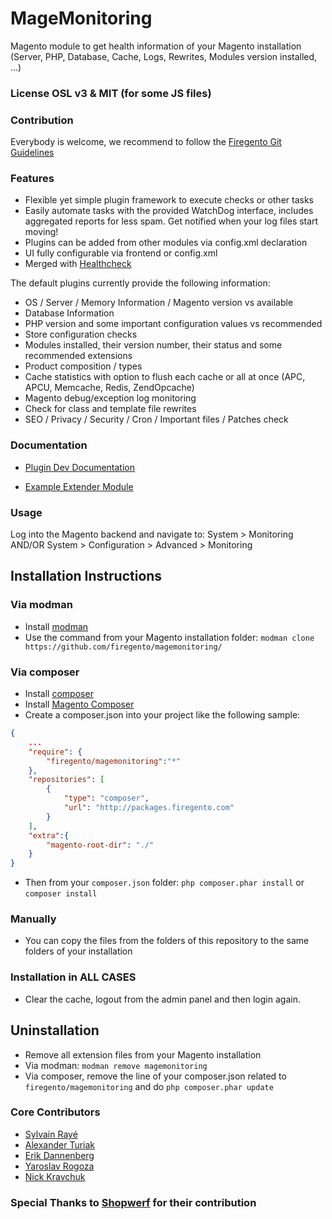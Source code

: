 MageMonitoring
==============

Magento module to get health information of your Magento installation (Server, PHP, Database, Cache, Logs, Rewrites, Modules version installed, ...)

### License OSL v3 & MIT (for some JS files)

### Contribution

Everybody is welcome, we recommend to follow the [Firegento Git Guidelines](https://github.com/firegento/coding-guidelines/blob/master/guidelines/04_GIT.md)

### Features

- Flexible yet simple plugin framework to execute checks or other tasks
- Easily automate tasks with the provided WatchDog interface, includes aggregated reports for less spam. Get notified when your log files start moving!
- Plugins can be added from other modules via config.xml declaration
- UI fully configurable via frontend or config.xml
- Merged with [Healthcheck](https://github.com/firegento/HealthCheck)

The default plugins currently provide the following information:

- OS / Server / Memory Information / Magento version vs available
- Database Information
- PHP version and some important configuration values vs recommended
- Store configuration checks
- Modules installed, their version number, their status and some recommended extensions
- Product composition / types
- Cache statistics with option to flush each cache or all at once (APC, APCU, Memcache, Redis, ZendOpcache)
- Magento debug/exception log monitoring
- Check for class and template file rewrites
- SEO / Privacy / Security / Cron / Important files / Patches check

### Documentation

- [Plugin Dev Documentation](https://github.com/firegento/magemonitoring/tree/master/doc/PluginDev.md)

- [Example Extender Module](https://github.com/firegento/magemonitoring/tree/module/extender)

### Usage

Log into the Magento backend and navigate to: System > Monitoring AND/OR System > Configuration > Advanced > Monitoring

Installation Instructions
-------------------------

### Via modman

- Install [modman](https://github.com/colinmollenhour/modman)
- Use the command from your Magento installation folder: `modman clone https://github.com/firegento/magemonitoring/`

### Via composer
- Install [composer](http://getcomposer.org/download/)
- Install [Magento Composer](https://github.com/firegento/magento-composer-installer)
- Create a composer.json into your project like the following sample:

```json
{
    ...
    "require": {
        "firegento/magemonitoring":"*"
    },
    "repositories": [
	    {
            "type": "composer",
            "url": "http://packages.firegento.com"
        }
    ],
    "extra":{
        "magento-root-dir": "./"
    }
}
```

- Then from your `composer.json` folder: `php composer.phar install` or `composer install`

### Manually
- You can copy the files from the folders of this repository to the same folders of your installation


### Installation in ALL CASES
* Clear the cache, logout from the admin panel and then login again.

Uninstallation
--------------
* Remove all extension files from your Magento installation
* Via modman: `modman remove magemonitoring`
* Via composer, remove the line of your composer.json related to `firegento/magemonitoring` and do `php composer.phar update`

### Core Contributors

- [Sylvain Rayé](https://github.com/diglin)
- [Alexander Turiak](https://github.com/Zifius)
- [Erik Dannenberg](https://github.com/edannenberg)
- [Yaroslav Rogoza](https://github.com/rogyar)
- [Nick Kravchuk](https://github.com/nickua)

### Special Thanks to [Shopwerf](shopwerft.com) for their contribution
